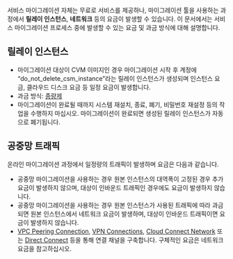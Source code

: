 서비스 마이그레이션 자체는 무료로 서비스를 제공하나, 마이그레이션 툴을 사용하는 과정에서 **릴레이 인스턴스**, **네트워크** 등의 요금이 발생할 수 있습니다. 이 문서에서는 서비스 마이그레이션 프로세스 중에 발생할 수 있는 요금 및 과금 방식에 대해 설명합니다.

## 릴레이 인스턴스
- 마이그레이션 대상이 CVM 이미지인 경우 마이그레이션 시작 후 계정에 “do_not_delete_csm_instance”라는 릴레이 인스턴스가 생성되며 인스턴스 요금, 클라우드 디스크 요금 등 일정 요금이 발생합니다.
- 과금 방식: [종량제](https://intl.cloud.tencent.com/document/product/213/2180)
- 마이그레이션이 완료될 때까지 시스템 재설치, 종료, 폐기, 비밀번호 재설정 등의 작업을 수행하지 마십시오. 마이그레이션이 완료되면 생성된 릴레이 인스턴스가 자동으로 폐기됩니다.


## 공중망 트래픽
온라인 마이그레이션 과정에서 일정량의 트래픽이 발생하며 요금은 다음과 같습니다.
- 공중망 마이그레이션을 사용하는 경우 원본 인스턴스의 대역폭이 고정된 경우 추가 요금이 발생하지 않으며, 대상이 인바운드 트래픽인 경우에도 요금이 발생하지 않습니다.
- 공중망 마이그레이션을 사용하는 경우 원본 인스턴스가 사용된 트래픽에 따라 과금되면 원본 인스턴스에서 네트워크 요금이 발생하며, 대상이 인바운드 트래픽이면 요금이 발생하지 않습니다.
- [VPC Peering Connection](https://www.tencentcloud.com/document/product/553), [VPN Connections](https://www.tencentcloud.com/document/product/1037), [Cloud Connect Network](https://www.tencentcloud.com/document/product/1003) 또는 [Direct Connect](https://www.tencentcloud.com/document/product/216) 등을 통해 연결 채널을 구축합니다. 구체적인 요금은 네트워크 요금을 참고하십시오.
